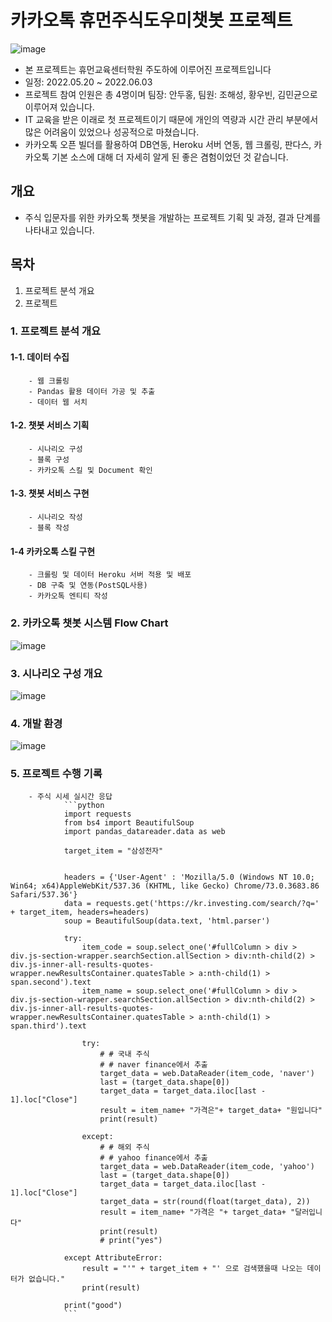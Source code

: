 # 카카오톡 휴먼주식도우미챗봇 프로젝트

![image](https://user-images.githubusercontent.com/101306629/171777658-641f5831-608c-4b8f-9b59-0c895c592d07.png)

* 본 프로젝트는 휴먼교육센터학원 주도하에 이루어진 프로젝트입니다
* 일정: 2022.05.20 ~ 2022.06.03
* 프로젝트 참여 인원은 총 4명이며 팀장: 안두홍, 팀원: 조해성, 황우빈, 김민균으로 이루어져 있습니다.
* IT 교육을 받은 이래로 첫 프로젝트이기 때문에 개인의 역량과 시간 관리 부분에서 많은 어려움이 있었으나 성공적으로 마쳤습니다.
* 카카오톡 오픈 빌더를 활용하여 DB연동, Heroku 서버 연동, 웹 크롤링, 판다스, 카카오톡 기본 소스에 대해 더 자세히 알게 된 좋은 겸험이었던 것 같습니다.

## 개요
* 주식 입문자를 위한 카카오톡 챗봇을 개발하는 프로젝트 기획 및 과정, 결과 단계를 나타내고 있습니다.

## 목차
1. 프로젝트 분석 개요
2. 프로젝트 

### 1. 프로젝트 분석 개요
#### 1-1. 데이터 수집
        - 웹 크롤링
        - Pandas 활용 데이터 가공 및 추출
        - 데이터 웹 서치
#### 1-2. 챗봇 서비스 기획
        - 시나리오 구성
        - 블록 구성
        - 카카오톡 스킬 및 Document 확인
#### 1-3. 챗봇 서비스 구현
        - 시나리오 작성
        - 블록 작성
#### 1-4 카카오톡 스킬 구현
        - 크롤링 및 데이터 Heroku 서버 적용 및 배포
        - DB 구축 및 연동(PostSQL사용)
        - 카카오톡 엔티티 작성

### 2. 카카오톡 챗봇 시스템 Flow Chart
![image](https://user-images.githubusercontent.com/101306629/171781823-b6eb8e9c-0f34-49fe-8fcc-8be837eb049c.png)

### 3. 시나리오 구성 개요
![image](https://user-images.githubusercontent.com/101306629/171781871-fa5043e9-4235-42f1-9a7d-14e95ab1d2e7.png)

### 4. 개발 환경
![image](https://user-images.githubusercontent.com/101306629/171782229-2208d04c-c990-4829-9958-bfff6c37194e.png)

### 5. 프로젝트 수행 기록
        - 주식 시세 실시간 응답
                ```python
                import requests
                from bs4 import BeautifulSoup
                import pandas_datareader.data as web

                target_item = "삼성전자"


                headers = {'User-Agent' : 'Mozilla/5.0 (Windows NT 10.0; Win64; x64)AppleWebKit/537.36 (KHTML, like Gecko) Chrome/73.0.3683.86 Safari/537.36'}
                data = requests.get('https://kr.investing.com/search/?q=' + target_item, headers=headers)
                soup = BeautifulSoup(data.text, 'html.parser')

                try:
                    item_code = soup.select_one('#fullColumn > div > div.js-section-wrapper.searchSection.allSection > div:nth-child(2) > div.js-inner-all-results-quotes-wrapper.newResultsContainer.quatesTable > a:nth-child(1) > span.second').text
                    item_name = soup.select_one('#fullColumn > div > div.js-section-wrapper.searchSection.allSection > div:nth-child(2) > div.js-inner-all-results-quotes-wrapper.newResultsContainer.quatesTable > a:nth-child(1) > span.third').text

                    try:
                        # # 국내 주식
                        # # naver finance에서 추출
                        target_data = web.DataReader(item_code, 'naver')
                        last = (target_data.shape[0])
                        target_data = target_data.iloc[last - 1].loc["Close"]
                        result = item_name+ "가격은"+ target_data+ "원입니다"
                        print(result)

                    except:
                        # # 해외 주식
                        # # yahoo finance에서 추출
                        target_data = web.DataReader(item_code, 'yahoo')
                        last = (target_data.shape[0])
                        target_data = target_data.iloc[last - 1].loc["Close"]
                        target_data = str(round(float(target_data), 2))
                        result = item_name+ "가격은 "+ target_data+ "달러입니다"
                        print(result)
                        # print("yes")

                except AttributeError:
                    result = "'" + target_item + "' 으로 검색했을때 나오는 데이터가 없습니다."
                    print(result)

                print("good")
                ```
